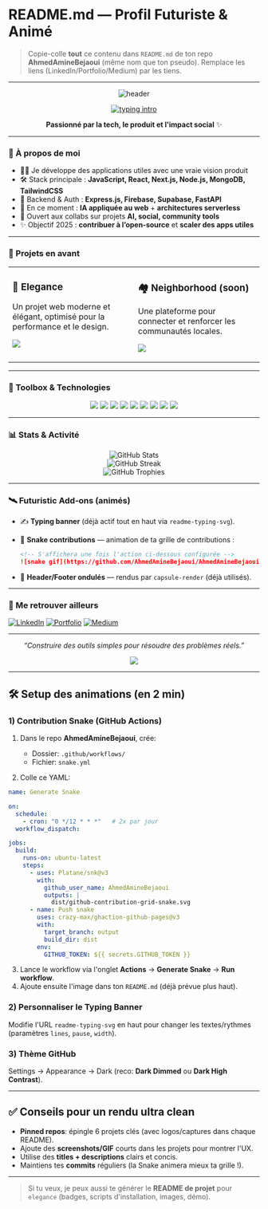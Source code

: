 # README.md — Profil Futuriste & Animé

> Copie-colle **tout** ce contenu dans `README.md` de ton repo **AhmedAmineBejaoui** (même nom que ton pseudo). Remplace les liens (LinkedIn/Portfolio/Medium) par les tiens.

---

<p align="center">
  <img src="https://capsule-render.vercel.app/api?type=waving&height=220&text=Ahmed%20Amine%20Bejaoui&fontAlign=50&fontAlignY=40&color=0:0f0c29,50:302b63,100:24243e&animation=fadeIn&fontColor=ffffff" alt="header"/>
</p>

<p align="center">
  <a href="https://github.com/AhmedAmineBejaoui">
    <img src="https://readme-typing-svg.demolab.com?font=Fira+Code&pause=1200&width=600&lines=Développeur+Web+%7C+Builder+de+Communautés;React+%2B+Next.js+%2B+Node.js+%2B+MongoDB;Design+%26+Perf+orientés+produit;Toujours+partant+pour+des+collabs+impactantes" alt="typing intro"/>
  </a>
</p>

<p align="center">
  <b>Passionné par la tech, le produit et l'impact social</b> ✨
</p>

---

### 🧠 À propos de moi

* 👨‍💻 Je développe des applications utiles avec une vraie vision produit
* 🛠️ Stack principale : **JavaScript, React, Next.js, Node.js, MongoDB, TailwindCSS**
* 🔧 Backend & Auth : **Express.js, Firebase, Supabase, FastAPI**
* 🌱 En ce moment : **IA appliquée au web** + **architectures serverless**
* 💬 Ouvert aux collabs sur projets **AI, social, community tools**
* ✨ Objectif 2025 : **contribuer à l’open‑source** et **scaler des apps utiles**

---

### 🚀 Projets en avant

<table>
  <tr>
    <td width="50%" valign="top">
      <h3>🎨 Elegance</h3>
      <p>Un projet web moderne et élégant, optimisé pour la performance et le design.</p>
      <p>
        <a href="https://github.com/AhmedAmineBejaoui/elegance">
          <img src="https://img.shields.io/badge/Repo-Elegance-302b63?style=for-the-badge&logo=github"/>
        </a>
      </p>
    </td>
    <td width="50%" valign="top">
      <h3>🏘️ Neighborhood (soon)</h3>
      <p>Une plateforme pour connecter et renforcer les communautés locales.</p>
      <p>
        <a href="https://github.com/AhmedAmineBejaoui/neighborhood">
          <img src="https://img.shields.io/badge/Repo-Neighborhood-24243e?style=for-the-badge&logo=github"/>
        </a>
      </p>
    </td>
  </tr>
</table>

---

### 🧰 Toolbox & Technologies

<p align="center">
  <img src="https://img.shields.io/badge/JavaScript-F7DF1E?style=for-the-badge&logo=javascript&logoColor=000"/>
  <img src="https://img.shields.io/badge/React-20232A?style=for-the-badge&logo=react&logoColor=61DAFB"/>
  <img src="https://img.shields.io/badge/Next.js-000?style=for-the-badge&logo=next.js&logoColor=fff"/>
  <img src="https://img.shields.io/badge/Node.js-339933?style=for-the-badge&logo=nodedotjs&logoColor=fff"/>
  <img src="https://img.shields.io/badge/MongoDB-4DB33D?style=for-the-badge&logo=mongodb&logoColor=white"/>
  <img src="https://img.shields.io/badge/TailwindCSS-38B2AC?style=for-the-badge&logo=tailwind-css&logoColor=white"/>
  <img src="https://img.shields.io/badge/Firebase-FFCA28?style=for-the-badge&logo=firebase&logoColor=000"/>
  <img src="https://img.shields.io/badge/Supabase-3ECF8E?style=for-the-badge&logo=supabase&logoColor=fff"/>
  <img src="https://img.shields.io/badge/GitHub-181717?style=for-the-badge&logo=github"/>
</p>

---

### 📊 Stats & Activité

<p align="center">
  <img src="https://github-readme-stats.vercel.app/api?username=AhmedAmineBejaoui&show_icons=true&theme=tokyonight" alt="GitHub Stats" />
  <br/>
  <img src="https://github-readme-streak-stats.herokuapp.com?user=AhmedAmineBejaoui&theme=tokyonight" alt="GitHub Streak" />
  <br/>
  <img src="https://github-profile-trophy.vercel.app/?username=AhmedAmineBejaoui&theme=algolia&margin-w=10&margin-h=10" alt="GitHub Trophies" />
</p>

---

### 🛰️ Futuristic Add‑ons (animés)

* ✍️ **Typing banner** (déjà actif tout en haut via `readme-typing-svg`).

* 🐍 **Snake contributions** — animation de ta grille de contributions :

  ```md
  <!-- S'affichera une fois l'action ci-dessous configurée -->
  ![snake gif](https://github.com/AhmedAmineBejaoui/AhmedAmineBejaoui/blob/output/github-contribution-grid-snake.svg)
  ```

* 🌊 **Header/Footer ondulés** — rendus par `capsule-render` (déjà utilisés).

---

### 🔗 Me retrouver ailleurs

[![LinkedIn](https://img.shields.io/badge/-LinkedIn-0077B5?style=flat\&logo=linkedin\&logoColor=white)](https://linkedin.com/in/tonprofil)
[![Portfolio](https://img.shields.io/badge/-Portfolio-000?style=flat\&logo=vercel\&logoColor=white)](https://tonsite.com)
[![Medium](https://img.shields.io/badge/-Medium-12100E?style=flat\&logo=medium\&logoColor=white)](https://medium.com/@tonprofil)

---

<p align="center">
  <em>“Construire des outils simples pour résoudre des problèmes réels.”</em>
</p>

<p align="center">
  <img src="https://capsule-render.vercel.app/api?type=waving&section=footer&height=150&color=0:0f0c29,50:302b63,100:24243e"/>
</p>

---

## 🛠️ Setup des animations (en 2 min)

### 1) Contribution Snake (GitHub Actions)

1. Dans le repo **AhmedAmineBejaoui**, crée:

   * Dossier: `.github/workflows/`
   * Fichier: `snake.yml`
2. Colle ce YAML:

```yaml
name: Generate Snake

on:
  schedule:
    - cron: "0 */12 * * *"   # 2x par jour
  workflow_dispatch:

jobs:
  build:
    runs-on: ubuntu-latest
    steps:
      - uses: Platane/snk@v3
        with:
          github_user_name: AhmedAmineBejaoui
          outputs: |
            dist/github-contribution-grid-snake.svg
      - name: Push snake
        uses: crazy-max/ghaction-github-pages@v3
        with:
          target_branch: output
          build_dir: dist
        env:
          GITHUB_TOKEN: ${{ secrets.GITHUB_TOKEN }}
```

3. Lance le workflow via l'onglet **Actions** → **Generate Snake** → **Run workflow**.
4. Ajoute ensuite l'image dans ton `README.md` (déjà prévue plus haut).

### 2) Personnaliser le Typing Banner

Modifie l'URL `readme-typing-svg` en haut pour changer les textes/rythmes (paramètres `lines`, `pause`, `width`).

### 3) Thème GitHub

Settings → Appearance → Dark (reco: **Dark Dimmed** ou **Dark High Contrast**).

---

## ✅ Conseils pour un rendu ultra clean

* **Pinned repos**: épingle 6 projets clés (avec logos/captures dans chaque README).
* Ajoute des **screenshots/GIF** courts dans les projets pour montrer l'UX.
* Utilise des **titles + descriptions** clairs et concis.
* Maintiens tes **commits** réguliers (la Snake animera mieux ta grille !).

---

> Si tu veux, je peux aussi te générer le **README de projet** pour `elegance` (badges, scripts d'installation, images, démo).

